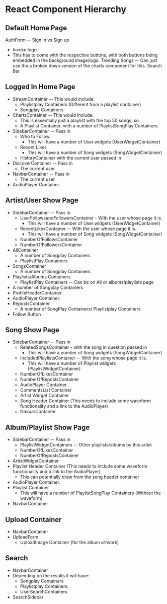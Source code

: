 # React Component Hierarchy

## Default Home Page

AuthForm -- Sign in vs Sign up
  * Invoke logo
  * This has to come with the respective buttons, with both buttons being embedded in the background image/logo.
Trending Songs -- Can just use the a broken down version of the charts component for this.
Search Bar



## Logged In Home Page

* StreamContainer  -- This would include:
  * Playlistplay Containers (Different from a playlist container)
  * Songplay Containers
* ChartsContainer -- This would include:
  * This is essentially just a playlist with the top 50 songs, so
  * A Playlist Container, with a number of PlaylistSongPlay Containers. 
* SidebarContainer -- Pass in
  * Who to Follow
    * This will have a number of User widgets (UserWidgetContainer)
  * Recent Likes
    * This will have a number of Song widgets (SongWidgetContainer)
  * HistoryContainer with the current user passed in
* DiscoverContainer -- Pass in
  * The current user
* NavbarContainer -- Pass in
  * The current user
* AudioPlayer Container.


## Artist/User Show Page

* SidebarContainer -- Pass in
  * UserFollowsandFollowersContainer - With the user whose page it is.
    * This will have a number of User widgets (UserWidgetContainer)
  * RecentLikesContainer -- With the user whose page it is.
    * This will have a number of Song widgets (SongWidgetContainer)
  * NumberOfFollowsContainer
  * NumberOfFollowersContainer
* AllContainer
  * A number of Songplay Containers
  * PlaylistPlay Containers
* SongsContainer
  * A number of Songplay Containers
* Playlists/Albums Containers
  * PlaylistPlay Containers -- Can be on All or albums/playlists page
* A number of Songplay Containers
* ProfileHeaderContainer.
* AudioPlayer Container.
* RepostsContainer
  * A number of SongPlay Containers/ Playlistplay Containers
* Follow Button


## Song Show Page
* SidebarContainer -- Pass in
  * RelatedSongsContainer - with the song in question passed in
    * This will have a number of Song widgets (SongWidgetContainer)
  * IncludedPlaylistsContainer -- With the song whose page it is.
    * This will have a number of Playlist widgets (PlaylistWidgetContainer)
  * NumberOfLikesContainer
  * NumberOfRepostsContainer
  * AudioPlayer Container
  * CommentsList Container
  * Artist Widget Container
  * Song Header Container (This needs to include some waveform functionality and a link to the AudioPlayer)
  * NavbarContainer

## Album/Playlist Show Page
* SidebarContainer -- Pass in
  * PlaylistWidgetContainers -- Other playlists/albums by this artist
  * NumberOfLikesContainer
  * NumberOfRepostsContainer
* ArtistWidgetContainer
* Playlist Header Container (This needs to include some waveform functionality and a link to the AudioPlayer)
  * This can potentially draw from the song header container
* AudioPlayer Container.
* Playlist Container
  * This will have a number of PlaylistSongPlay Containers (Without the waveform)
* NavbarContainer


## Upload Container
* NavbarContainer
* UploadForm
  * UploadImage Container (for the album artwork)


## Search
* NavbarContainer
* Depending on the results it will have:
  * Songplay Containers
  * Playlistplay Containers.
  * UserSearchContainers
* SearchSidebar
